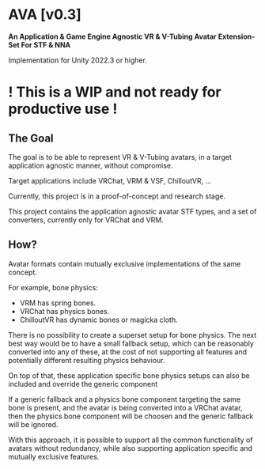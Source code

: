 # AVA [v0.3]
**An Application & Game Engine Agnostic VR & V-Tubing Avatar Extension-Set For STF & NNA**

Implementation for Unity 2022.3 or higher.

# **! This is a WIP and not ready for productive use !**

## The Goal
The goal is to be able to represent VR & V-Tubing avatars, in a target application agnostic manner, without compromise.

Target applications include VRChat, VRM & VSF, ChilloutVR, ...

Currently, this project is in a proof-of-concept and research stage.

This project contains the application agnostic avatar STF types, and a set of converters, currently only for VRChat and VRM.

## How?
Avatar formats contain mutually exclusive implementations of the same concept.

For example, bone physics:
* VRM has spring bones.
* VRChat has physics bones.
* ChilloutVR has dynamic bones or magicka cloth.

There is no possibility to create a superset setup for bone physics. The next best way would be to have a small fallback setup, which can be reasonably converted into any of these, at the cost of not supporting all features and potentially different resulting physics behaviour.

On top of that, these application specific bone physics setups can also be included and override the generic component

If a generic fallback and a physics bone component targeting the same bone is present, and the avatar is being converted into a VRChat avatar, then the physics bone component will be choosen and the generic fallback will be ignored.

With this approach, it is possible to support all the common functionality of avatars without redundancy, while also supporting application specific and mutually exclusive features.
